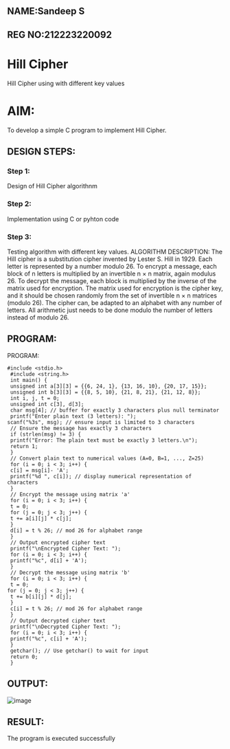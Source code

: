 ## NAME:Sandeep S
## REG NO:212223220092

# Hill Cipher
Hill Cipher using with different key values
# AIM:

To develop a simple C program to implement Hill Cipher.

## DESIGN STEPS:

### Step 1:

Design of Hill Cipher algorithnm 

### Step 2:

Implementation using C or pyhton code

### Step 3:

Testing algorithm with different key values. 
ALGORITHM DESCRIPTION:
The Hill cipher is a substitution cipher invented by Lester S. Hill in 1929. Each letter is represented by a number modulo 26. To encrypt a message, each block of n letters is multiplied by an invertible n × n matrix, again modulus 26.
To decrypt the message, each block is multiplied by the inverse of the matrix used for encryption. The matrix used for encryption is the cipher key, and it should be chosen randomly from the set of invertible n × n matrices (modulo 26).
The cipher can, be adapted to an alphabet with any number of letters. All arithmetic just needs to be done modulo the number of letters instead of modulo 26.


## PROGRAM:
PROGRAM:
```
#include <stdio.h>
 #include <string.h>
 int main() {
 unsigned int a[3][3] = {{6, 24, 1}, {13, 16, 10}, {20, 17, 15}};
 unsigned int b[3][3] = {{8, 5, 10}, {21, 8, 21}, {21, 12, 8}};
 int i, j, t = 0;
 unsigned int c[3], d[3];
 char msg[4]; // buffer for exactly 3 characters plus null terminator
 printf("Enter plain text (3 letters): ");
scanf("%3s", msg); // ensure input is limited to 3 characters
 // Ensure the message has exactly 3 characters
 if (strlen(msg) != 3) {
 printf("Error: The plain text must be exactly 3 letters.\n");
 return 1;
 }
 // Convert plain text to numerical values (A=0, B=1, ..., Z=25)
 for (i = 0; i < 3; i++) {
 c[i] = msg[i]- 'A';
 printf("%d ", c[i]); // display numerical representation of characters
 }
 // Encrypt the message using matrix 'a'
 for (i = 0; i < 3; i++) {
 t = 0;
 for (j = 0; j < 3; j++) {
 t += a[i][j] * c[j];
 }
 d[i] = t % 26; // mod 26 for alphabet range
 }
 // Output encrypted cipher text
 printf("\nEncrypted Cipher Text: ");
 for (i = 0; i < 3; i++) {
 printf("%c", d[i] + 'A');
 }
 // Decrypt the message using matrix 'b'
 for (i = 0; i < 3; i++) {
 t = 0;
for (j = 0; j < 3; j++) {
 t += b[i][j] * d[j];
 }
 c[i] = t % 26; // mod 26 for alphabet range
 }
 // Output decrypted cipher text
 printf("\nDecrypted Cipher Text: ");
 for (i = 0; i < 3; i++) {
 printf("%c", c[i] + 'A');
 }
 getchar(); // Use getchar() to wait for input
 return 0;
 }
 ```

## OUTPUT:
![image](https://github.com/user-attachments/assets/9b94a754-b406-41bd-a4cc-0e239f9e53f9)

## RESULT:
The program is executed successfully
